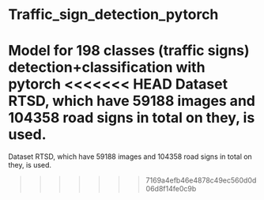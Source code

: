 # Traffic_sign_detection_pytorch
Model for 198 classes (traffic signs) detection+classification with pytorch 
<<<<<<< HEAD
Dataset RTSD, which have 59188 images and 104358 road signs in total on they, is used.
=======
Dataset RTSD, which have 59188 images and 104358 road signs in total on they, is used.
>>>>>>> 7169a4efb46e4878c49ec560d0d06d8f14fe0c9b
